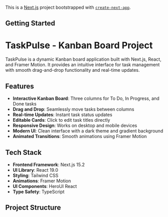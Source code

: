 This is a [Next.js](https://nextjs.org) project bootstrapped with [`create-next-app`](https://nextjs.org/docs/app/api-reference/cli/create-next-app).

## Getting Started
# TaskPulse - Kanban Board Project

TaskPulse is a dynamic Kanban board application built with Next.js, React, and Framer Motion. It provides an intuitive interface for task management with smooth drag-and-drop functionality and real-time updates.

## Features

- **Interactive Kanban Board**: Three columns for To Do, In Progress, and Done tasks
- **Drag and Drop**: Seamlessly move tasks between columns
- **Real-time Updates**: Instant task status updates
- **Editable Cards**: Click to edit task titles directly
- **Responsive Design**: Works on desktop and mobile devices
- **Modern UI**: Clean interface with a dark theme and gradient background
- **Animated Transitions**: Smooth animations using Framer Motion

## Tech Stack

- **Frontend Framework**: Next.js 15.2
- **UI Library**: React 19.0
- **Styling**: Tailwind CSS
- **Animations**: Framer Motion
- **UI Components**: HeroUI React
- **Type Safety**: TypeScript

## Project Structure


